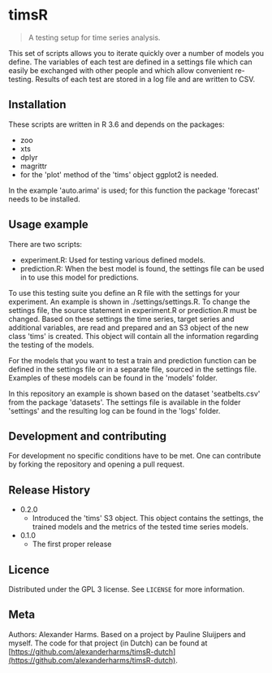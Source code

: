 # timsR
> A testing setup for time series analysis.

This set of scripts allows you to iterate quickly over a number of models you
define. The variables of each test are defined in a settings file which can
easily be exchanged with other people and which allow convenient re-testing.
Results of each test are stored in a log file and are written to CSV.

## Installation

These scripts are written in R 3.6 and depends on the packages:
* zoo
* xts
* dplyr
* magrittr
* for the 'plot' method of the 'tims' object ggplot2 is needed.

In the example 'auto.arima' is used; for this function the package 'forecast'
needs to be installed.

## Usage example

There are two scripts: 
* experiment.R: Used for testing various defined models.
* prediction.R: When the best model is found, the settings file can be used in to
  use this model for predictions.

To use this testing suite you define an R file with the settings for your
experiment. An example is shown in ./settings/settings.R. To change the settings
file, the source statement in experiment.R or prediction.R must be changed. Based on these
settings the time series, target series and additional variables, are read and
prepared and an S3 object of the new class 'tims' is created. This object will
contain all the information regarding the testing of the models.  

For the models that you want to test a train and prediction function can be
defined in the settings file or in a separate file, sourced in the settings
file. Examples of these models can be found in the 'models' folder. 

In this repository an example is shown based on the dataset 'seatbelts.csv' from
the package 'datasets'. The settings file is available in the folder 'settings'
and the resulting log can be found in the 'logs' folder.

## Development and contributing

For development no specific conditions have to be met. One can contribute by
forking the repository and opening a pull request.

## Release History

* 0.2.0
    * Introduced the 'tims' S3 object. This object contains the settings, the
      trained models and the metrics of the tested time series models.
* 0.1.0
    * The first proper release

## Licence

Distributed under the GPL 3 license. See ``LICENSE`` for more information.

## Meta
Authors: Alexander Harms.
Based on a project by Pauline Sluijpers and myself. The code for that project
(in Dutch) can be found at
[https://github.com/alexanderharms/timsR-dutch](https://github.com/alexanderharms/timsR-dutch).

